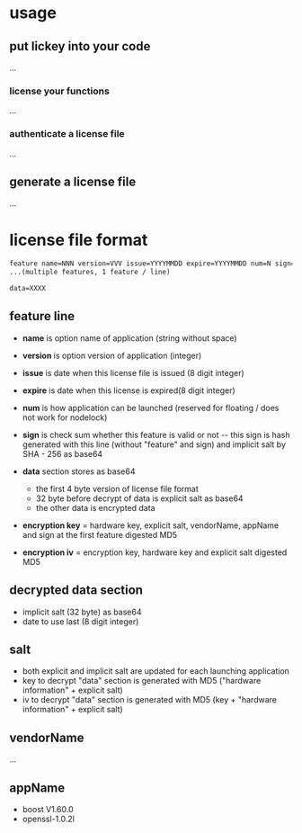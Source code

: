 # usage

## put lickey into your code

...

### license your functions

...

### authenticate a license file

...

## generate a license file

...

# license file format

```txt
feature name=NNN version=VVV issue=YYYYMMDD expire=YYYYMMDD num=N sign=SSSSSSSSSS
...(multiple features, 1 feature / line)

data=XXXX
```

## feature line

- **name** is option name of application (string without space)
- **version** is option version of application (integer)
- **issue** is date when this license file is issued (8 digit integer)
- **expire** is date when this license is expired(8 digit integer)
- **num** is how application can be launched (reserved for floating / does not work for nodelock)
- **sign** is check sum whether this feature is valid or not
\-- this sign is hash generated with this line (without "feature" and sign) and implicit salt by SHA - 256 as base64

- **data** section stores as base64
  - the first 4 byte version of license file format
  - 32 byte before decrypt of data is explicit salt as base64
  - the other data is encrypted data
- **encryption key** = hardware key, explicit salt, vendorName, appName and sign at the first feature digested MD5
- **encryption iv** = encryption key, hardware key and explicit salt digested MD5

## decrypted data section

- implicit salt (32 byte) as base64
- date to use last (8 digit integer)

## salt

- both explicit and implicit salt are updated for each launching application
- key to decrypt "data" section is generated with MD5 ("hardware information" + explicit salt)
- iv to decrypt "data" section is generated with MD5 (key + "hardware information" + explicit salt)

## vendorName

...

## appName

- boost V1.60.0
- openssl-1.0.2l
